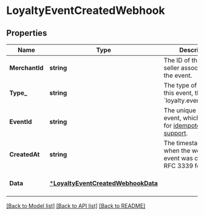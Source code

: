 # LoyaltyEventCreatedWebhook

## Properties

 Name           | Type                                                                     | Description                                                                                                                                             | Notes                        
----------------|--------------------------------------------------------------------------|---------------------------------------------------------------------------------------------------------------------------------------------------------|------------------------------
 **MerchantId** | **string**                                                               | The ID of the Square seller associated with the event.                                                                                                  | [optional] [default to null] 
 **Type_**      | **string**                                                               | The type of event. For this event, the value is &#x60;loyalty.event.created&#x60;.                                                                      | [optional] [default to null] 
 **EventId**    | **string**                                                               | The unique ID for the event, which is used for [idempotency support](https://developer.squareup.com/docs/webhooks/step4manage#webhooks-best-practices). | [optional] [default to null] 
 **CreatedAt**  | **string**                                                               | The timestamp of when the webhook event was created, in RFC 3339 format.                                                                                | [optional] [default to null] 
 **Data**       | [***LoyaltyEventCreatedWebhookData**](LoyaltyEventCreatedWebhookData.md) |                                                                                                                                                         | [optional] [default to null] 

[[Back to Model list]](../README.md#documentation-for-models) [[Back to API list]](../README.md#documentation-for-api-endpoints) [[Back to README]](../README.md)

